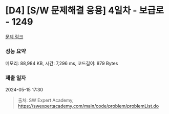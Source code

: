 # [D4] [S/W 문제해결 응용] 4일차 - 보급로 - 1249 

[문제 링크](https://swexpertacademy.com/main/code/problem/problemDetail.do?contestProbId=AV15QRX6APsCFAYD) 

### 성능 요약

메모리: 88,984 KB, 시간: 7,296 ms, 코드길이: 879 Bytes

### 제출 일자

2024-05-15 17:30



> 출처: SW Expert Academy, https://swexpertacademy.com/main/code/problem/problemList.do